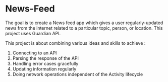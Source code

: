 # News-Feed
The goal is to create a News feed app which gives a user regularly-updated news from the internet related to a particular topic, person, or location. This project uses Guardian API.

This project is about combining various ideas and skills to achieve : 

1. Connecting to an API
2. Parsing the response of the API
3. Handling error cases gracefully
4. Updating information regularly
5. Doing network operations independent of the Activity lifecycle


